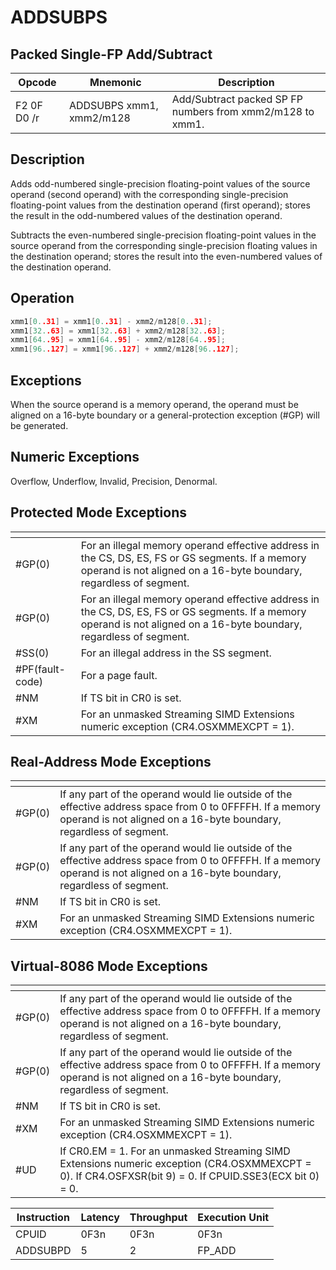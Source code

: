 # ADDSUBPS
 
## Packed Single-FP Add/Subtract
 
 
|Opcode|Mnemonic|Description|
|-|-|-|
|F2 0F D0 /r|ADDSUBPS xmm1, xmm2/m128|Add/Subtract packed SP FP numbers from xmm2/m128 to xmm1.|
 
## Description
 
Adds odd-numbered single-precision floating-point values of the source operand (second operand) with the corresponding single-precision floating-point values from the destination operand (first operand); stores the result in the odd-numbered values of the destination operand.
 
Subtracts the even-numbered single-precision floating-point values in the source operand from the corresponding single-precision floating values in the destination operand; stores the result into the even-numbered values of the destination operand.
 
 
## Operation
 
```c
xmm1[0..31] = xmm1[0..31] - xmm2/m128[0..31];
xmm1[32..63] = xmm1[32..63] + xmm2/m128[32..63];
xmm1[64..95] = xmm1[64..95] - xmm2/m128[64..95];
xmm1[96..127] = xmm1[96..127] + xmm2/m128[96..127];

```
 
 
## Exceptions
 
When the source operand is a memory operand, the operand must be aligned on a 16-byte boundary or a general-protection exception (#GP) will be generated.
 
## Numeric Exceptions
 
Overflow, Underflow, Invalid, Precision, Denormal.
 
## Protected Mode Exceptions
 
|[]()||
|-|-|
|#GP(0)|For an illegal memory operand effective address in the CS, DS, ES, FS or GS segments. If a memory operand is not aligned on a 16-byte boundary, regardless of segment.|
|#GP(0)|For an illegal memory operand effective address in the CS, DS, ES, FS or GS segments. If a memory operand is not aligned on a 16-byte boundary, regardless of segment.|
|#SS(0)|For an illegal address in the SS segment.|
|#PF(fault-code)|For a page fault.|
|#NM|If TS bit in CR0 is set.|
|#XM|For an unmasked Streaming SIMD Extensions numeric exception (CR4.OSXMMEXCPT = 1).|
 
## Real-Address Mode Exceptions
 
|[]()||
|-|-|
|#GP(0)|If any part of the operand would lie outside of the effective address space from 0 to 0FFFFH. If a memory operand is not aligned on a 16-byte boundary, regardless of segment.|
|#GP(0)|If any part of the operand would lie outside of the effective address space from 0 to 0FFFFH. If a memory operand is not aligned on a 16-byte boundary, regardless of segment.|
|#NM|If TS bit in CR0 is set.|
|#XM|For an unmasked Streaming SIMD Extensions numeric exception (CR4.OSXMMEXCPT = 1).|
 
## Virtual-8086 Mode Exceptions
 
|[]()||
|-|-|
|#GP(0)|If any part of the operand would lie outside of the effective address space from 0 to 0FFFFH. If a memory operand is not aligned on a 16-byte boundary, regardless of segment.|
|#GP(0)|If any part of the operand would lie outside of the effective address space from 0 to 0FFFFH. If a memory operand is not aligned on a 16-byte boundary, regardless of segment.|
|#NM|If TS bit in CR0 is set.|
|#XM|For an unmasked Streaming SIMD Extensions numeric exception (CR4.OSXMMEXCPT = 1).|
|#UD|If CR0.EM = 1. For an unmasked Streaming SIMD Extensions numeric exception (CR4.OSXMMEXCPT = 0). If CR4.OSFXSR(bit 9) = 0. If CPUID.SSE3(ECX bit 0) = 0.|
 
|Instruction|Latency|Throughput|Execution Unit|
|-|-|-|-|
|CPUID|0F3n|0F3n|0F3n|
|ADDSUBPD|5|2|FP_ADD|
